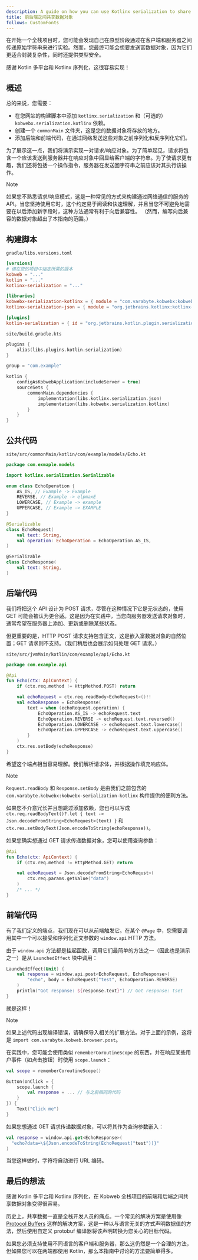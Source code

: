 ```yaml
---
description: A guide on how you can use Kotlinx serialization to share data objects across the network.
title: 前后端之间共享数据对象
follows: CustomFonts
---
```


在开始一个全栈项目时，您可能会发现自己在原型阶段通过在客户端和服务器之间传递原始字符串来进行实验。然而，您最终可能会想要发送富数据对象，因为它们更适合封装复杂性，同时还提供类型安全。

感谢 Kotlin 多平台和 Kotlinx 序列化，这很容易实现！

## 概述

总的来说，您需要：

* 在您网站的构建脚本中添加 `kotlinx.serialization` 和（可选的）`kobwebx.serialization.kotlinx` 依赖。
* 创建一个 `commonMain` 文件夹，这是您的数据对象将存放的地方。
* 添加后端和前端代码，在通过网络发送这些对象之前序列化和反序列化它们。

为了展示这一点，我们将演示实现一对请求/响应对象。为了简单起见，请求将包含一个应该发送到服务器并在响应对象中回显给客户端的字符串。为了使请求更有趣，我们还将包括一个操作指令，服务器在发送回字符串之前应该对其执行该操作。

> [!NOTE]
> 如果您不熟悉请求/响应模式，这是一种常见的方式来构建通过网络通信的服务的API。当您坚持使用它时，这个约定易于阅读和快速理解，并且当您不可避免地需要在以后添加新字段时，这种方法通常有利于向后兼容性。
> （然而，编写向后兼容的数据对象超出了本指南的范围。）

## 构建脚本

`gradle/libs.versions.toml`
```toml
[versions]
# 请在您的项目中指定所需的版本
kobweb = "..."
kotlin = "..."
kotlinx-serialization = "..."

[libraries]
kobwebx-serialization-kotlinx = { module = "com.varabyte.kobwebx:kobwebx-serialization-kotlinx", version.ref = "kobweb" }
kotlinx-serialization-json = { module = "org.jetbrains.kotlinx:kotlinx-serialization-json", version.ref = "kotlinx-serialization" }

[plugins]
kotlin-serialization = { id = "org.jetbrains.kotlin.plugin.serialization", version.ref = "kotlin" }
```

`site/build.gradle.kts`
```kotlin
plugins {
    alias(libs.plugins.kotlin.serialization)
}

group = "com.example"

kotlin {
    configAsKobwebApplication(includeServer = true)
    sourceSets {
        commonMain.dependencies {
            implementation(libs.kotlinx.serialization.json)
            implementation(libs.kobwebx.serialization.kotlinx)
        }
    }
}
```

## 公共代码

`site/src/commonMain/kotlin/com/example/models/Echo.kt`
```kotlin
package com.exmaple.models

import kotlinx.serialization.Serializable

enum class EchoOperation {
    AS_IS, // Example -> Example
    REVERSE, // Example -> elpmaxE
    LOWERCASE, // Example -> example
    UPPERCASE, // Example -> EXAMPLE
}

@Serializable
class EchoRequest(
    val text: String,
    val operation: EchoOperation = EchoOperation.AS_IS,
)

@Serializable
class EchoResponse(
    val text: String,
)
```

## 后端代码

我们将把这个 API 设计为 POST 请求，尽管在这种情况下它是无状态的，使用 GET 可能会被认为更合适。这是因为在实践中，当您向服务器发送请求对象时，通常希望在服务器上添加、更新或删除某些状态。

但更重要的是，HTTP POST 请求支持包含正文，这是嵌入富数据对象的自然位置；GET 请求则不支持。（我们稍后也会展示如何处理 GET 请求。）

`site/src/jvmMain/kotlin/com/example/api/Echo.kt`
```kotlin
package com.example.api

@Api
fun Echo(ctx: ApiContext) {
    if (ctx.req.method != HttpMethod.POST) return

    val echoRequest = ctx.req.readBody<EchoRequest>()!!
    val echoResponse = EchoResponse(
        text = when (echoRequest.operation) {
            EchoOperation.AS_IS -> echoRequest.text
            EchoOperation.REVERSE -> echoRequest.text.reversed()
            EchoOperation.LOWERCASE -> echoRequest.text.lowercase()
            EchoOperation.UPPERCASE -> echoRequest.text.uppercase()
        }
    )
    ctx.res.setBody(echoResponse)
}
```

希望这个端点相当容易理解。我们解析请求体，并根据操作填充响应体。

> [!NOTE]
> `Request.readBody` 和 `Response.setBody` 是由我们之前包含的 `com.varabyte.kobwebx:kobwebx-serialization-kotlinx` 
> 构件提供的便利方法。
> 
> 如果您不介意冗长并且想跳过添加依赖，您也可以写成 `ctx.req.readBodyText()?.let { text -> Json.decodeFromString<EchoRequest>(text) }` 
> 和 `ctx.res.setBodyText(Json.encodeToString(echoResponse))`。

如果您确实想通过 GET 请求传递数据对象，您可以使用查询参数：
```kotlin
@Api
fun Echo(ctx: ApiContext) {
    if (ctx.req.method != HttpMethod.GET) return

    val echoRequest = Json.decodeFromString<EchoRequst>(
        ctx.req.params.getValue("data")
    )
    /* ... */
}
```

## 前端代码

有了我们定义的端点，我们现在可以从前端触发它。在某个 `@Page` 中，您需要调用其中一个可以接受和序列化正文参数的 `window.api` HTTP 方法。

由于 `window.api` 方法都是挂起函数，调用它们最简单的方法之一（因此也是演示之一）是从 `LaunchedEffect` 块中调用：
```kotlin
LaunchedEffect(Unit) {
    val response = window.api.post<EchoRequest, EchoResponse>(
        "echo", body = EchoRequest("test", EchoOperation.REVERSE)
    )
    println("Got response: ${response.text}") // Got response: tset
}
```

就是这样！

> [!NOTE]
> 如果上述代码出现编译错误，请确保导入相关的扩展方法。对于上面的示例，这将是 `import com.varabyte.kobweb.browser.post`。

在实践中，您可能会使用类似 `rememberCoroutineScope` 的东西，并在响应某些用户事件（如点击按钮）时使用 `scope.launch`：
```kotlin
val scope = rememberCoroutineScope()

Button(onClick = {
    scope.launch {
        val response = ... // 与之前相同的代码
    }
}) {
    Text("Click me")
}
```

如果您想通过 GET 请求传递数据对象，可以将其作为查询参数嵌入：

```kotlin
val response = window.api.get<EchoResponse>(
  "echo?data=\${Json.encodeToString(EchoRequest("test"))}"
)
```

当您这样做时，字符将自动进行 URL 编码。

## 最后的想法

感谢 Kotlin 多平台和 Kotlinx 序列化，在 Kobweb 全栈项目的前端和后端之间共享数据对象变得很容易。

历史上，共享数据一直是全栈开发人员的痛点。一个常见的解决方案是使用像 [Protocol Buffers](https://protobuf.dev/) 这样的解决方案，这是一种以与语言无关的方式声明数据值的方法，然后使用自定义 protobuf 编译器将该声明转换为您关心的目标代码。

如果您必须支持使用不同语言的客户端和服务器，那么这仍然是一个合理的方法，但如果您可以在两端都使用 Kotlin，那么本指南中讨论的方法要简单得多。
